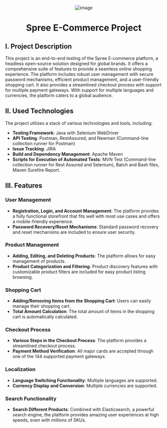 <div align="center">

![image](https://github.com/x-normalize/Demo-Spree-Project/assets/94692820/5f57b5de-dd6f-4124-ab46-f7c49978971b)

# Spree E-Commerce Project 

</div>

## I. Project Description

This project is an end-to-end testing of the Spree E-commerce platform, a headless open-source solution designed for global brands. It offers a comprehensive suite of features to provide a seamless online shopping experience. The platform includes robust user management with secure password mechanisms, efficient product management, and a user-friendly shopping cart. It also provides a streamlined checkout process with support for multiple payment gateways. With support for multiple languages and currencies, the platform caters to a global audience. 

## II. Used Technologies

The project utilizes a stack of various technologies and tools, including:

- **Testing Framework**: Java with Selenium WebDriver
- **API Testing**: Postman, RestAssured, and Newman (Command-line collection runner for Postman)
- **Issue Tracking**: JIRA
- **Build and Dependency Management**: Apache Maven
- **Scripts for Execution of Automated Tests**: MVN Test (Command-line collection runner for Rest Assured and Selenium), Batch and Bash files, Maven Surefire Report.

## III. Features

### User Management

- **Registration, Login, and Account Management**: The platform provides a fully functional storefront that fits well with most use cases and offers a mobile-friendly experience.
- **Password Recovery/Reset Mechanisms**: Standard password recovery and reset mechanisms are included to ensure user security.

### Product Management

- **Adding, Editing, and Deleting Products**: The platform allows for easy management of products.
- **Product Categorization and Filtering**: Product discovery features with customizable product filters are included for easy product listing browsing.

### Shopping Cart

- **Adding/Removing Items from the Shopping Cart**: Users can easily manage their shopping cart.
- **Total Amount Calculation**: The total amount of items in the shopping cart is automatically calculated.

### Checkout Process

- **Various Steps in the Checkout Process**: The platform provides a streamlined checkout process.
- **Payment Method Verification**: All major cards are accepted through one of the 144 supported payment gateways.

### Localization

- **Language Switching Functionality**: Multiple languages are supported.
- **Currency Display and Conversion**: Multiple currencies are supported.

### Search Functionality

- **Search Different Products**: Combined with Elasticsearch, a powerful search engine, the platform provides amazing user experiences at high speeds, even with millions of SKUs.

